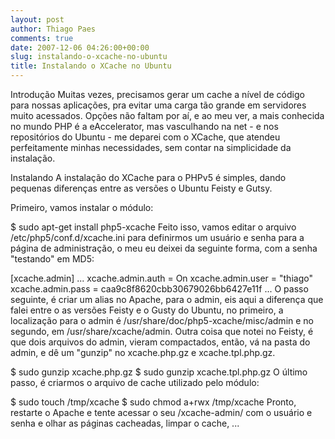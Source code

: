 ```yaml
---
layout: post
author: Thiago Paes
comments: true
date: 2007-12-06 04:26:00+00:00
slug: instalando-o-xcache-no-ubuntu
title: Instalando o XCache no Ubuntu
---
```


Introdução Muitas vezes, precisamos gerar um cache a nível de código para nossas aplicações, pra evitar uma carga tão grande em servidores muito acessados. Opções não faltam por aí, e ao meu ver, a mais conhecida no mundo PHP é a eAccelerator, mas vasculhando na net - e nos repositórios do Ubuntu - me deparei com o XCache, que atendeu perfeitamente minhas necessidades, sem contar na simplicidade da instalação.

Instalando A instalação do XCache para o PHPv5 é simples, dando pequenas diferenças entre as versões o Ubuntu Feisty e Gutsy.

Primeiro, vamos instalar o módulo:

$ sudo apt-get install php5-xcache
Feito isso, vamos editar o arquivo /etc/php5/conf.d/xcache.ini para definirmos um usuário e senha para a página de administração, o meu eu deixei da seguinte forma, com a senha "testando" em MD5:

[xcache.admin]
...
xcache.admin.auth = On
xcache.admin.user = "thiago"
xcache.admin.pass = caa9c8f8620cbb30679026bb6427e11f
...
O passo seguinte, é criar um alias no Apache, para o admin, eis aqui a diferença que falei entre o as versões Feisty e o Gusty do Ubuntu, no primeiro, a localização para o admin é /usr/share/doc/php5-xcache/misc/admin e no segundo, em /usr/share/xcache/admin. Outra coisa que notei no Feisty, é que dois arquivos do admin, vieram compactados, então, vá na pasta do admin, e dê um "gunzip" no xcache.php.gz e xcache.tpl.php.gz.

$ sudo gunzip xcache.php.gz
$ sudo gunzip  xcache.tpl.php.gz
O último passo, é criarmos o arquivo de cache utilizado pelo módulo:

$ sudo touch /tmp/xcache
$ sudo chmod a+rwx /tmp/xcache
Pronto, restarte o Apache e tente acessar o seu /xcache-admin/ com o usuário e senha e olhar as páginas cacheadas, limpar o cache, ...
